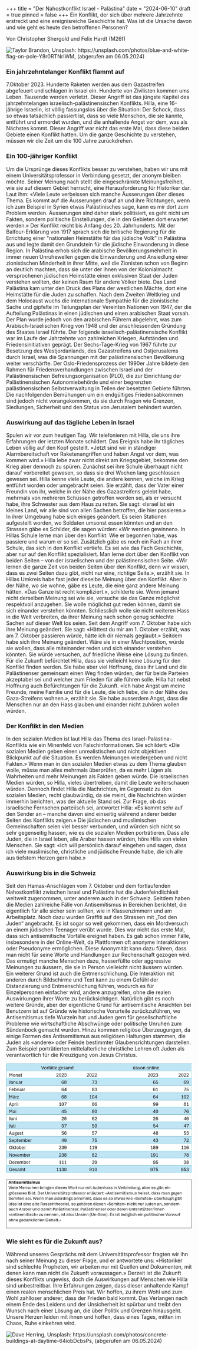 +++
title = "Der Nahostkonflikt Israel - Palästina"
date = "2024-06-10"
draft = true
pinned = false
+++
Ein Konflikt, der sich über mehrere Jahrzehnte erstreckt und eine ereignisreiche Geschichte hat. Was ist die Ursache davon und wie geht es heute den betroffenen Personen?

Von Christopher Shergold und Felix Hardt (M26f)

![Taylor Brandon, Unsplash: https://unsplash.com/photos/blue-and-white-flag-on-pole-Y8r0RTNrIWM, (abgerufen am 06.05.2024)](photo-1599340695274-f8a2f344174d.avif)

### **Ein jahrzehntelanger Konflikt flammt auf**

7.Oktober 2023. Hunderte Raketen werden aus dem Gazastreifen abgefeuert und schlagen in Israel ein. Hunderte von Zivilisten kommen ums Leben. Tausende werden verletzt. Dieser Angriff ist das jüngste Kapitel des jahrzehntelangen israelisch-palästinensischen Konflikts. 
Hilla, eine 16-jährige Israelin, ist völlig fassungslos über die Situation: Der Schock, dass so etwas tatsächlich passiert ist, dass so viele Menschen, die sie kannte, entführt und ermordet wurden, und die anhaltende Angst vor dem, was als Nächstes kommt.
Dieser Angriff war nicht das erste Mal, dass diese beiden Gebiete einen Konflikt hatten. Um die ganze Geschichte zu verstehen, müssen wir die Zeit um die 100 Jahre zurückdrehen.

### **Ein 100-jähriger Konflikt**

Um die Ursprünge dieses Konflikts besser zu verstehen, haben wir uns mit einem Universitätsprofessor in Verbindung gesetzt, der anonym bleiben möchte. Seiner Meinung nach stellt die eingeschränkte Meinungsfreiheit, wie sie auf diesem Gebiet herrscht, eine Herausforderung für Historiker dar. Laut ihm: «Viele Leute verbeissen sich manche Äusserungen über dieses Thema. Es kommt auf die Äusserungen drauf an und ihre Richtungen, wenn ich zum Beispiel in Syrien etwas Palästinisches sage, kann es mir dort zum Problem werden. Äusserungen sind daher stark politisiert, es geht nicht um Fakten, sondern politische Einstellungen, die in den Gebieten dort erwartet werden.»
Der Konflikt reicht bis Anfang des 20. Jahrhunderts. Mit der Balfour-Erklärung von 1917 sprach sich die britische Regierung für die Errichtung einer "nationalen Heimstätte für das jüdische Volk" in Palästina aus und legte damit den Grundstein für die jüdische Einwanderung in diese Region.
In Palästina erhob sich die arabische Bevölkerungsmehrheit in immer neuen Unruhewellen gegen die Einwanderung und Ansiedlung einer zionistischen Minderheit in ihrer Mitte, weil die Zionisten schon von Beginn an deutlich machten, dass sie unter der ihnen von der Kolonialmacht versprochenen jüdischen Heimstätte einen exklusiven Staat der Juden verstehen wollten, der keinen Raum für andere Völker biete. 
Das Land Palästina kam unter den Druck des Plans der westlichen Mächte, dort eine Heimstätte für die Juden zu schaffen.
Nach dem Zweiten Weltkrieg und dem Holocaust wuchs die internationale Sympathie für die zionistische Sache und gipfelte im Teilungsplan der Vereinten Nationen von 1947, der die Aufteilung Palästinas in einen jüdischen und einen arabischen Staat vorsah. Der Plan wurde jedoch von den arabischen Führern abgelehnt, was zum Arabisch-Israelischen Krieg von 1948 und der anschliessenden Gründung des Staates Israel führte.
Der folgende israelisch-palästinensische Konflikt war im Laufe der Jahrzehnte von zahlreichen Kriegen, Aufständen und Friedensinitiativen geprägt. Der Sechs-Tage-Krieg von 1967 führte zur Besetzung des Westjordanlands, des Gazastreifens und Ostjerusalems durch Israel, was die Spannungen mit der palästinensischen Bevölkerung weiter verschärfte.
Der Oslo-Friedensprozess der 1990er Jahre bildete den Rahmen für Friedensverhandlungen zwischen Israel und der Palästinensischen Befreiungsorganisation (PLO), die zur Einrichtung der Palästinensischen Autonomiebehörde und einer begrenzten palästinensischen Selbstverwaltung in Teilen der besetzten Gebiete führten. Die nachfolgenden Bemühungen um ein endgültiges Friedensabkommen sind jedoch nicht vorangekommen, da sie durch Fragen wie Grenzen, Siedlungen, Sicherheit und den Status von Jerusalem behindert wurden.

### Auswirkung auf das tägliche Leben in Israel

Spulen wir vor zum heutigen Tag. Wir telefonieren mit Hilla, die uns ihre Erfahrungen der letzten Monate schildert.
Das Ereignis habe ihr tägliches Leben völlig auf den Kopf gestellt. «Jetzt sind wir in ständiger Alarmbereitschaft vor Raketenangriffen und haben Angst vor dem, was kommen wird.» Hilla lebe zwar nicht direkt am Kriegsgebiet, bekomme den Krieg aber dennoch zu spüren. Zunächst sei ihre Schule überhaupt nicht darauf vorbereitet gewesen, so dass sie drei Wochen lang geschlossen gewesen sei.
Hilla kenne viele Leute, die andere kennen, welche im Krieg entführt worden oder umgebracht seien. Sie erzählt, dass der Vater einer Freundin von ihr, welche in der Nähe des Gazastreifens gelebt habe, mehrmals von mehreren Schüssen getroffen worden sei, als er versucht habe, ihre Schwester aus dem Haus zu retten. Sie sagt: «Israel ist ein kleines Land, wir alle sind von allen Sachen betroffen, die hier passieren.»
In ihrer Umgebung habe sich einiges geändert. Es seien Stationen aufgestellt worden, wo Soldaten umsonst essen könnten und an den Strassen gäbe es Schilder, die sagen würden: «Wir werden gewinnen». 
In Hillas Schule lerne man über den Konflikt: Wie er begonnen habe, was passiere und warum er so sei. Zusätzlich gäbe es noch ein Fach an ihrer Schule, das sich in den Konflikt vertiefe. Es sei wie das Fach Geschichte, aber nur auf den Konflikt spezialisiert.  Man lerne dort über den Konflikt von beiden Seiten – von der israelischen und der palästinensischen Seite. «Wir lernen die ganze Zeit von beiden Seiten über den Konflikt, denn wir wissen, dass es zwei Seiten dazu gibt, nicht nur eine, richtige Seite.», erzählt sie. 
In Hillas Umkreis habe fast jeder dieselbe Meinung über den Konflikt. Aber in der Nähe, wo sie wohne, gäbe es Leute, die eine ganz andere Meinung hätten. «Das Ganze ist recht kompliziert.», schilderte sie. Wenn jemand nicht derselben Meinung sei wie sie, versuche sie das Ganze möglichst respektvoll anzugehen. Sie wolle möglichst gut reden können, damit sie sich einander verstehen könnten. Schliesslich wolle sie nicht weiteren Hass in die Welt verbreiten, da ihrer Meinung nach schon genug schlechte Sachen auf dieser Welt los seien. Seit dem Angriff vom 7. Oktober habe sich ihre Meinung geändert. Sie sagt: «Hättest du mir am 1. Oktober erzählt, was am 7. Oktober passieren würde, hätte ich dir niemals geglaubt.» Seitdem habe sich ihre Meinung geändert. 
Wäre sie in einer Machtposition, würde sie wollen, dass alle miteinander reden und sich einander verstehen könnten. Sie würde versuchen, auf friedliche Weise eine Lösung zu finden. Für die Zukunft befürchtet Hilla, dass sie vielleicht keine Lösung für den Konflikt finden werden. Sie habe aber viel Hoffnung, dass ihr Land und die Palästinenser gemeinsam einen Weg finden würden, der für beide Parteien akzeptabel sei und welcher zum Frieden für alle führen solle. 
Hilla hat nebst Hoffnung auch Befürchtungen für die Zukunft. «Ich habe Angst um meine Freunde, meine Familie und für die Leute, die ich liebe, die in der Nähe des Gaza-Streifens wohnen.», erzählt sie. Sie habe ausserdem Angst, dass die Menschen nur an den Hass glauben und einander nicht zuhören wollen würden. 

### Der Konflikt in den Medien

In den sozialen Medien ist laut Hilla das Thema des Israel-Palästina-Konflikts wie ein Minenfeld von Falschinformationen. Sie schildert: «Die sozialen Medien geben einen unrealistischen und nicht objektiven Blickpunkt auf die Situation. Es werden Meinungen wiedergeben und nicht Fakten.» Wenn man in den sozialen Medien etwas zu dem Thema glauben wolle, müsse man alles mehrmals überprüfen, da es mehr Lügen als Wahrheiten und mehr Meinungen als Fakten geben würde. 
Die israelischen Medien würden, so Hilla, vieles übertreiben, damit die Leute weiterschauen würden. Dennoch findet Hilla die Nachrichten, im Gegensatz zu den sozialen Medien, recht glaubwürdig, da sie meint, die Nachrichten würden immerhin berichten, was der aktuelle Stand sei. Zur Frage, ob das israelische Fernsehen parteiisch sei, antwortet Hilla: «Es kommt sehr auf den Sender an – manche davon sind einseitig während anderer beider Seiten des Konflikts zeigen.» Die jüdischen und muslimischen Gemeinschaften seien viel besser verbunden, und würden sich nicht so sehr gegenseitig hassen, wie es die sozialen Medien porträtieren.
Dass alle Juden, die in Israel leben, alle Araber hassen würden, höre Hilla von vielen Menschen. Sie sagt: «Ich will persönlich darauf eingehen und sagen, dass ich viele muslimische, christliche und jüdische Freunde habe, die ich alle aus tiefstem Herzen gern habe.»

### Auswirkung bis in die Schweiz

Seit den Hamas-Anschlägen vom 7. Oktober und dem fortlaufenden Nahostkonflikt zwischen Israel und Palästina hat die Judenfeindlichkeit weltweit zugenommen, unter anderem auch in der Schweiz. Seitdem haben die Medien zahlreiche Fälle von Antisemitismus in Bereichen berichtet, die eigentlich für alle sicher sein sollten, wie in Klassenzimmern und am Arbeitsplatz. Noch dazu wurden Graffiti auf den Strassen mit „Tod den Juden“ angebracht. Es ist sogar so weit gekommen, dass ein Mordversuch an einem jüdischen Teenager verübt wurde. 
Dies war nicht das erste Mal, dass sich antisemitische Vorfälle ereignet haben. Es gab schon immer Fälle, insbesondere in der Online-Welt, da Plattformen oft anonyme Interaktionen oder Pseudonyme ermöglichen. Diese Anonymität kann dazu führen, dass man nicht für seine Worte und Handlungen zur Rechenschaft gezogen wird. Das ermutigt manche Menschen dazu, hasserfüllte oder aggressive Meinungen zu äussern, die sie in Person vielleicht nicht äussern würden. Ein weiterer Grund ist auch die Entmenschlichung. Die Interaktion mit anderen durch Bildschirme und Text kann zu einem Gefühl der Distanzierung und Entmenschlichung führen, wodurch es für Einzelpersonen einfacher wird, andere anzugreifen, ohne die realen Auswirkungen ihrer Worte zu berücksichtigen.
Natürlich gibt es noch weitere Gründe, aber der eigentliche Grund für antisemitische Ansichten bei Benutzern ist auf Gründe wie historische Vorurteile zurückzuführen, wo Antisemitismus tiefe Wurzeln hat und Juden gern für gesellschaftliche Probleme wie wirtschaftliche Abschwünge oder politische Unruhen zum Sündenbock gemacht wurden. Hinzu kommen religiöse Überzeugungen, da einige Formen des Antisemitismus aus religiösen Haltungen stammen, die Juden als «andere» oder Feinde bestimmter Glaubensrichtungen darstellen. Zum Beispiel porträtierten mittelalterliche christliche Lehren oft Juden als verantwortlich für die Kreuzigung von Jesus Christus.

![Quelle: Schweizerischer Israelischer Gemeindebund SIG, antisemitismusbericht2023 (swissjews.ch), (abgerufen am 05.05.2024)](wwdq.jpg)

![](box.jpg)

### Wie sieht es für die Zukunft aus?

Während unseres Gesprächs mit dem Universitätsprofessor fragten wir ihn nach seiner Meinung zu dieser Frage, und er antwortete uns: «Historiker sind schlechte Propheten, wir arbeiten nur mit Quellen und Dokumenten, mit denen kann man nicht die Zukunft voraussagen.»
Derzeit ist die Zukunft dieses Konflikts ungewiss, doch die Auswirkungen auf Menschen wie Hilla sind unbestreitbar. Ihre Erfahrungen zeigen, dass dieser anhaltende Kampf einen realen menschlichen Preis hat. Wir hoffen, zu ihrem Wohl und zum Wohl zahlloser anderer, dass der Frieden bald kommt. Das Verlangen nach einem Ende des Leidens und der Unsicherheit ist spürbar und treibt den Wunsch nach einer Lösung an, die über Politik und Grenzen hinausgeht. Unsere Herzen leiden mit ihnen und hoffen, dass eines Tages, mitten im Chaos, Ruhe einkehren wird.

![Dave Herring, Unsplash: https://unsplash.com/photos/concrete-buildings-at-daytime-64iobDcbsPs, (abgerufen am 06.05.2024)](photo-1554401922-2810fe449bac.avif)